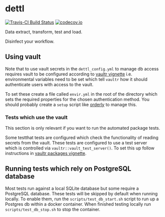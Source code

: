 # dettl

[![Travis-CI Build Status](https://travis-ci.org/vimc/dettl.svg?branch=master)](https://travis-ci.org/vimc/dettl)
[![codecov.io](https://codecov.io/github/vimc/dettl/coverage.svg?branch=master)](https://codecov.io/github/vimc/dettl?branch=master)

Data extract, transform, test and load.

Disinfect your workflow.

## Using vault

Note that to use vault secrets in the `dettl_config.yml` to manage db access requires vault to be configured according to [vaultr vignette](https://vimc.github.io/vaultr/articles/vaultr.html) i.e. environmental variables need to be set which tell `vaultr` how it should authenticate users with access to the vault. 

To set these create a file called `envir.yml` in the root of the directory which sets the required properties for the chosen authentication method. You should probably create a `setup` script like [orderly](https://github.com/vimc/montagu-reports/blob/master/setup) to manage this.

### Tests which use the vault

This section is only relevant if you want to run the automated package tests.

Some testthat tests are configured which check the functionality of reading secrets from the vault. These tests are configured to use a test server which is controlled via `vaultr::vault_test_server()`. To set this up follow instructions in [vaultr packages vignette](https://vimc.github.io/vaultr/articles/packages.html).

## Running tests which rely on PostgreSQL database

Most tests run against a local SQLite database but some require a PostgreSQL database. These tests will be skipped by default when running locally. To enable them, run the `scripts/test_db_start.sh` script to run up a Postgres db within a docker container. When finished testing locally run `scripts/test_db_stop.sh` to stop the container.
